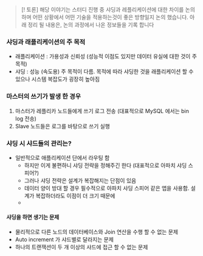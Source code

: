 > [! 토론]
> 해당 이야기는 스터디 진행 중 샤딩과 레플리케이션에 대한 차이를 논의하며 어떤 상황에서 어떤 기술을 적용하는것이 좋은 방향일지 논의 했습니다.
> 아래 정리 될 내용은, 논의 과정에서 나온 정보들을 기록 합니다
### 샤딩과 래플리케이션의 주 목적
- 래플리케이션 : 가용성과 신뢰성 (성능적 이점도 있지만 데이터 유실에 대한 것이 주 목적)
- 샤딩 : 성능 (속도용)
주 목적이 다름. 목적에 따라 샤딩한 것을 래플리케이션 할 수 있으나 시스템 복잡도가 굉장히 높아짐
### 마스터의 쓰기가 발생 한 경우
1. 마스터가 레플리카 노드들에게 쓰기 로그 전송 (대표적으로 MySQL 에서는 bin log 전송)
2. Slave 노드들은 로그를 바탕으로 쓰기 실행
### 샤딩 시 샤드들의 관리는?
- 일반적으로 애플리케이션 단에서 라우팅 함
	- 하지만 이게 불편하니 샤딩 전략을 정해주긴 한다 (대표적으로 아파치 샤딩 스피어?)
	- 그러나 샤딩 전략은 설계가 복잡해지는 단점이 있음
	- 데이터 양이 방대 할 경우 필수적으로 아파치 샤딩 스피어 같은 앱을 사용함. 설계가 복잡하더라도 이점이 더 크기 때문에
	- 
#### 샤딩을 하면 생기는 문제
- 물리적으로 다른 노드의 데이터베이스와 Join 연산을 수행 할 수 없는 문제
- Auto increment 가 샤드별로 달라지는 문제
- 하나의 트랜잭션이 두 개 이상의 샤드에 접근 할 수 없는 문제